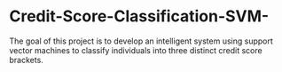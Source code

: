 # Credit-Score-Classification-SVM-
The goal of this project is to develop an intelligent system using support vector machines to classify individuals into three distinct credit score brackets.
